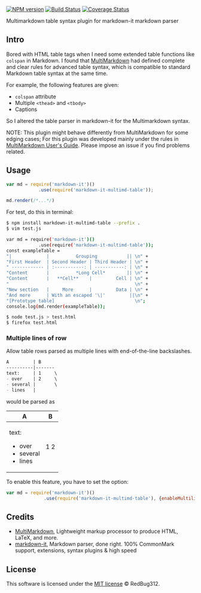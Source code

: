 [![NPM version](https://img.shields.io/npm/v/markdown-it-multimd-table.svg?style=flat)](https://www.npmjs.org/package/markdown-it-multimd-table)
[![Build Status](https://travis-ci.org/RedBug312/markdown-it-multimd-table.svg?branch=master)](https://travis-ci.org/RedBug312/markdown-it-multimd-table)
[![Coverage Status](https://coveralls.io/repos/github/RedBug312/markdown-it-multimd-table/badge.svg?branch=master)](https://coveralls.io/github/RedBug312/markdown-it-multimd-table?branch=master)

Multimarkdown table syntax plugin for markdown-it markdown parser 

## Intro
Bored with HTML table tags when I need some extended table functions like `colspan` in Markdown. I found that [MultiMarkdown](https://fletcher.github.io/MultiMarkdown-6/) had defined complete and clear rules for advanced table syntax, which is compatible to standard Markdown table syntax at the same time.

For example, the following features are given:
* `colspan` attribute
* Multiple `<thead>` and `<tbody>`
* Captions

So I altered the table parser in markdown-it for the Multimarkdown syntax.

NOTE: This plugin might behave differently from MultiMarkdown for some edging cases; For this plugin was developed mainly under the rules in [MultiMarkdown User's Guide](http://fletcher.github.io/MultiMarkdown-5/tables). Please impose an issue if you find problems related.

## Usage
```javascript
var md = require('markdown-it')()
            .use(require('markdown-it-multimd-table'));

md.render(/*...*/)
```

For test, do this in terminal:
```bash
$ npm install markdown-it-multimd-table --prefix .
$ vim test.js

var md = require('markdown-it')()
            .use(require('markdown-it-multimd-table'));
const exampleTable =
"|             |          Grouping           || \n" +
"First Header  | Second Header | Third Header | \n" +
" ------------ | :-----------: | -----------: | \n" +
"Content       |          *Long Cell*        || \n" +
"Content       |   **Cell**    |         Cell | \n" +
"                                               \n" +
"New section   |     More      |         Data | \n" +
"And more      | With an escaped '\|'         ||\n" +
"[Prototype table]                              \n";
console.log(md.render(exampleTable));

$ node test.js > test.html
$ firefox test.html
```

### Multiple lines of row

Allow table rows parsed as multiple lines with end-of-the-line backslashes.

```markdown
A         | B
----------|-------
text:     | 1     \
- over    | 2     \
- several |       \
- lines   |
```

would be parsed as

<table>
<thead>
<tr>
<th>A</th>
<th>B</th>
</tr>
</thead>
<tbody>
<tr>
<td>
<p>text:</p>
<ul>
<li>over</li>
<li>several</li>
<li>lines</li>
</ul>
</td>
<td>
<p>1
2</p>
</td>
</tr>
</tbody>
</table>

To enable this feature, you have to set the option:

```javascript
var md = require('markdown-it')()
              .use(require('markdown-it-multimd-table'), {enableMultilineRows: true});
```

## Credits
* [MultiMarkdown](https://fletcher.github.io/MultiMarkdown-6/), Lightweight markup processor to produce HTML, LaTeX, and more.
* [markdown-it](https://markdown-it.github.io/), Markdown parser, done right. 100% CommonMark support, extensions, syntax plugins & high speed

## License
This software is licensed under the [MIT license](https://opensource.org/licenses/mit-license.php) © RedBug312.
